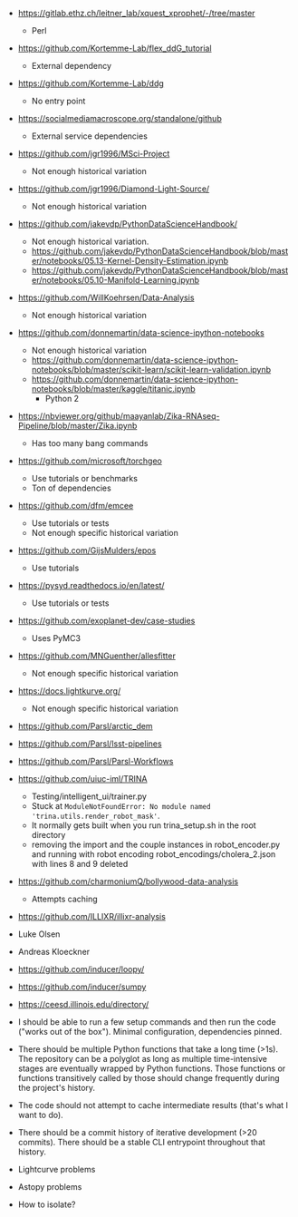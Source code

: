 - https://gitlab.ethz.ch/leitner_lab/xquest_xprophet/-/tree/master
  - Perl
- https://github.com/Kortemme-Lab/flex_ddG_tutorial
  - External dependency
- https://github.com/Kortemme-Lab/ddg
  - No entry point
- https://socialmediamacroscope.org/standalone/github
  - External service dependencies

- https://github.com/jgr1996/MSci-Project
  - Not enough historical variation
- https://github.com/jgr1996/Diamond-Light-Source/
  - Not enough historical variation
- https://github.com/jakevdp/PythonDataScienceHandbook/
  - Not enough historical variation.
  - https://github.com/jakevdp/PythonDataScienceHandbook/blob/master/notebooks/05.13-Kernel-Density-Estimation.ipynb
  - https://github.com/jakevdp/PythonDataScienceHandbook/blob/master/notebooks/05.10-Manifold-Learning.ipynb
- https://github.com/WillKoehrsen/Data-Analysis
  - Not enough historical variation
- https://github.com/donnemartin/data-science-ipython-notebooks
  - Not enough historical variation
  - https://github.com/donnemartin/data-science-ipython-notebooks/blob/master/scikit-learn/scikit-learn-validation.ipynb
  - https://github.com/donnemartin/data-science-ipython-notebooks/blob/master/kaggle/titanic.ipynb
    - Python 2

- https://nbviewer.org/github/maayanlab/Zika-RNAseq-Pipeline/blob/master/Zika.ipynb
  - Has too many bang commands
- https://github.com/microsoft/torchgeo
  - Use tutorials or benchmarks
  - Ton of dependencies
- https://github.com/dfm/emcee
  - Use tutorials or tests
  - Not enough specific historical variation
- https://github.com/GijsMulders/epos
  - Use tutorials
- https://pysyd.readthedocs.io/en/latest/
  - Use tutorials or tests
- https://github.com/exoplanet-dev/case-studies
  - Uses PyMC3
- https://github.com/MNGuenther/allesfitter
  - Not enough specific historical variation
- https://docs.lightkurve.org/
  - Not enough specific historical variation
- https://github.com/Parsl/arctic_dem
- https://github.com/Parsl/lsst-pipelines
- https://github.com/Parsl/Parsl-Workflows
- https://github.com/uiuc-iml/TRINA
  - Testing/intelligent_ui/trainer.py
  - Stuck at `ModuleNotFoundError: No module named 'trina.utils.render_robot_mask'`.
  - It normally gets built when you run trina_setup.sh in the root directory
  - removing the import and the couple instances in robot_encoder.py and running with robot encoding robot_encodings/cholera_2.json with lines 8 and 9 deleted
- https://github.com/charmoniumQ/bollywood-data-analysis
  - Attempts caching
- https://github.com/ILLIXR/illixr-analysis

- Luke Olsen
- Andreas Kloeckner
- https://github.com/inducer/loopy/
- https://github.com/inducer/sumpy
- https://ceesd.illinois.edu/directory/

- I should be able to run a few setup commands and then run the code ("works out of the box"). Minimal configuration, dependencies pinned.

- There should be multiple Python functions that take a long time (>1s). The repository can be a polyglot as long as multiple time-intensive stages are eventually wrapped by Python functions. Those functions or functions transitively called by those should change frequently during the project's history.

- The code should not attempt to cache intermediate results (that's what I want to do).

- There should be a commit history of iterative development (>20 commits). There should be a stable CLI entrypoint throughout that history.


- Lightcurve problems
- Astopy problems

- How to isolate?
